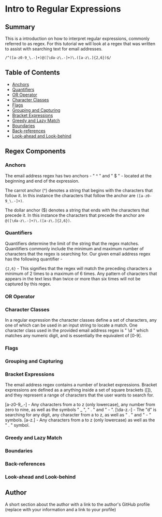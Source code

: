 # Intro to Regular Expressions

## Summary

This is a introduction on how to interpret regular expressions, commonly referred to as regex. For this tutorial we will look at a regex that was written to assist with searching text for email addresses.

`/^([a-z0-9_\.-]+)@([\da-z\.-]+)\.([a-z\.]{2,6})$/`

## Table of Contents

- [Anchors](#anchors)
- [Quantifiers](#quantifiers)
- [OR Operator](#or-operator)
- [Character Classes](#character-classes)
- [Flags](#flags)
- [Grouping and Capturing](#grouping-and-capturing)
- [Bracket Expressions](#bracket-expressions)
- [Greedy and Lazy Match](#greedy-and-lazy-match)
- [Boundaries](#boundaries)
- [Back-references](#back-references)
- [Look-ahead and Look-behind](#look-ahead-and-look-behind)

## Regex Components

### Anchors

The email address regex has two anchors - " ^ " and " $ " - located at the beginning and end of the expression.

The carrot anchor (^) denotes a string that begins with the characters that follow it. In this instance the characters that follow the anchor are `([a-z0-9_\.-]+)`.

The dollar anchor ($) denotes a string that ends with the characters that precede it. In this instance the characters that precede the anchor are `@([\da-z\.-]+)\.([a-z\.]{2,6})`.

### Quantifiers

Quantifiers determine the limit of the string that the regex matches. Quanitifiers commonly include the minimum and maximum number of characters that the regex is searching for.
Our given email address regex has the following quantifier -

`{2,6}` - This signifies that the regex will match the preceding characters a minimum of 2 times to a maximum of 6 times. Any pattern of characters that appears in the text less than twice or more than six times will not be captured by this regex.

### OR Operator

### Character Classes

In a regular expression the character classes define a set of characters, any one of which can be used in an input string to locate a match. One character class used in the provided email address regex is " \d " which matches any numeric digit, and is essentially the equivalent of [0-9].


### Flags

### Grouping and Capturing

### Bracket Expressions

The email address regex contains a number of bracket expressions. Bracket expressions are defined as a anything inside a set of square brackets ([]), and they represent a range of characters that the user wants to search for.

[a-z0-9_\.-] - Any characters from a to z (only lowercase), any number from zero to nine, as well as the symbols " _ ", " . " and " - ".
[\da-z\.-] - The "d" is searching for any digit, any character from a to z, as well as " . " and " - " symbols.
[a-z\.] - Any characters from a to z (only lowercase) as well as the " . " symbol.

### Greedy and Lazy Match

### Boundaries

### Back-references

### Look-ahead and Look-behind

## Author

A short section about the author with a link to the author's GitHub profile (replace with your information and a link to your profile)
